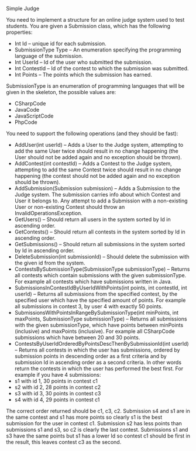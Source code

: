 Simple Judge

You need to implement a structure for an online judge system used to test students. You are given a Submission class, which has the following properties:
+	Int Id – unique id for each submission.
+	SubmissionType Type – An enumeration specifying the programming language of the submission.
+	Int UserId – Id of the user who submitted the submission.
+	Int ContestId – Id of the contest to which the submission was submitted.
+	Int Points – The points which the submission has earned.

SubmissionType is an enumeration of programming languages that will be given in the skeleton, the possible values are:
+	CSharpCode
+	JavaCode
+	JavaScriptCode
+	PhpCode

You need to support the following operations (and they should be fast):
+	AddUser(int userId) – Adds a User to the Judge system, attempting to add the same User twice should result in no change happening (the User should not be added again and no exception should be thrown).
+	AddContest(int contestId) – Adds a Contest to the Judge system, attempting to add the same Contest twice should result in no change happening (the contest should not be added again and no exception should be thrown).
+	AddSubmission(Submission submission) – Adds a Submission to the Judge system. The submission carries info about which Contest and User it belongs to. Any attempt to add a Submission with a non-existing User or non-existing Contest should throw an InvalidOperationsException.
+	GetUsers() – Should return all users in the system sorted by Id in ascending order.
+	GetContests() – Should return all contests in the system sorted by Id in ascending order.
+	GetSubmissions() – Should return all submissions in the system sorted by Id in ascending order.
+	DeleteSubmission(int submissionId) – Should delete the submission with the given id from the system.
+	ContestsBySubmissionType(SubmissionType submissionType) – Returns all contests which contain submissions with the given submissionType. For example all contests which have submissions written in Java.
+	SubmissionsInContestIdByUserIdWithPoints(int points, int contestId, int userId) – Returns all submissions from the specified contest, by the specified user which have the specified amount of points. For example all submissions in contest 3, by user 4 with exactly 50 points.
+	SubmissionsWithPointsInRangeBySubmissionType(int minPoints, int maxPoints, SubmissionType submissionType) – Returns all submissions with the given submissionType, which have points between minPoints (inclusive) and maxPoints (inclusive). For example all CSharpCode submissions which have between 20 and 30 points.
+	ContestsByUserIdOrderedByPointsDescThenBySubmissionId(int userId) – Returns all contests in which the user has submissions, ordered by submission points in descending order as a first criteria and by submission Id in ascending order as a second criteria. In other words return the contests in which the user has performed the best first. For example if you have 4 submissions:
  + s1 with id 1, 30 points in contest c1
  +	s2 with id 2, 28 points in contest c2
  +	s3 with id 3, 30 points in contest c3
  +	s4 with id 4, 29 points in contest c1
  
The correct order returned should be c1, c3, c2. Submission s4 and s1 are in the same contest and s1 has more points so clearly s1 is the best submission for the user in contest c1. Submission s2 has less points than submissions s1 and s3, so c2 is clearly the last contest. Submissions s1 and s3 have the same points but s1 has a lower Id so contest c1 should be first in the result, this leaves contest c3 as the second.
